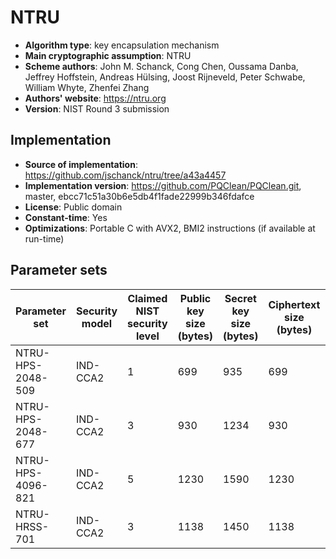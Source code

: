 # NTRU

- **Algorithm type**: key encapsulation mechanism
- **Main cryptographic assumption**: NTRU
- **Scheme authors**: John M. Schanck, Cong Chen, Oussama Danba, Jeffrey Hoffstein, Andreas Hülsing, Joost Rijneveld, Peter Schwabe, William Whyte, Zhenfei Zhang
- **Authors' website**: https://ntru.org
- **Version**: NIST Round 3 submission

## Implementation

- **Source of implementation**: https://github.com/jschanck/ntru/tree/a43a4457
- **Implementation version**: https://github.com/PQClean/PQClean.git, master, ebcc71c51a30b6e5db4f1fade22999b346fdafce
- **License**: Public domain
- **Constant-time**: Yes
- **Optimizations**: Portable C with AVX2, BMI2 instructions (if available at run-time)

## Parameter sets

| Parameter set     | Security model | Claimed NIST security level | Public key size (bytes) | Secret key size (bytes) | Ciphertext size (bytes) | Shared secret size (bytes) |
| ----------------- | -------------- | --------------------------- | ----------------------- | ----------------------- | ----------------------- | -------------------------- |
| NTRU-HPS-2048-509 | IND-CCA2       | 1                           | 699                     | 935                     | 699                     | 32                         |
| NTRU-HPS-2048-677 | IND-CCA2       | 3                           | 930                     | 1234                    | 930                     | 32                         |
| NTRU-HPS-4096-821 | IND-CCA2       | 5                           | 1230                    | 1590                    | 1230                    | 32                         |
| NTRU-HRSS-701     | IND-CCA2       | 3                           | 1138                    | 1450                    | 1138                    | 32                         |
